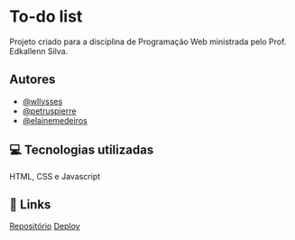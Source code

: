 
# To-do list

Projeto criado para a disciplina de Programação Web ministrada pelo Prof. Edkallenn Silva.





## Autores

- [@wllysses](https://www.github.com/wllysses)
- [@petruspierre](https://www.github.com/petruspierre)
- [@elainemedeiros](https://www.github.com/elainemedeiros)


## 💻 Tecnologias utilizadas
HTML, CSS e Javascript


## 🔗 Links
[Repositório](https://github.com/wllysses/to-do-list)
[Deploy](https://wllysses.github.io/to-do-list/)
